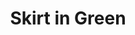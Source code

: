 ---
title: Skirt in Green
price: RUB 3,500

description: The skater skirt with elastic waist, which can also be worn lower on hips. The waist is made of fabric, and the rest is made of jersey, so the two parts are contrast in texture while close in color. There are two comfy pockets in the side seams.

composition: 60% viscose, 40% polyester
sizes: Available in two sizes (S, M)
---